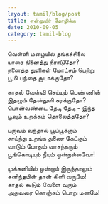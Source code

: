 ```yaml
---
layout: tamil/blog/post
title: என்னுயிர் தோழிக்கு
date: 2010-09-05
category: tamil-blog
---
```


வெள்ளி மழையில் தங்கச்சிலை <br/>
யாரை நினைத்து நீராடுதோ? <br/>
நனைத்த துளிகள் மோட்சம் பெற்று <br/>
பூமி பந்தை சூடாக்குதோ?

காதல் வேள்வி செய்யும் பெண்ணின் <br/>
இதழும் தேன்துளி சுரக்குதோ? <br/>
பொன்வண்டை தேடி தேடி - இந்த <br/>
பூவும் உறக்கம் தொலைத்ததோ?

பருவம் வந்தால் பூப்பூக்கும் <br/>
சாய்ந்து உறங்க துணை கேட்கும் <br/>
வாடும் போதும் வாசந்தரும் <br/>
பூங்கொடியும் நீயும் ஒன்றல்லவோ!

முக்கனியில் ஒன்றாய் இருந்தாலும் <br/>
கனிந்தபின் தான் கிளி வருமே! <br/>
காதல் கூடும் வேளை வரும் <br/>
அதுவரை கொஞ்சம் பொறு மனமே!
